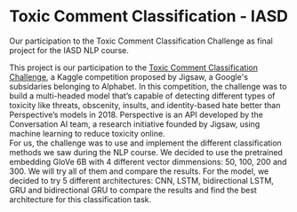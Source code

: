 # Toxic Comment Classification - IASD
Our participation to the Toxic Comment Classification Challenge as final project for the IASD NLP course.

This project is our participation to the [Toxic Comment Classification Challenge](https://www.kaggle.com/competitions/jigsaw-toxic-comment-classification-challenge), a Kaggle competition proposed by Jigsaw, a Google's subsidaries belonging to Alphabet. In this competition, the challenge was to build a multi-headed model that’s capable of detecting different types of toxicity like threats, obscenity, insults, and identity-based hate better than Perspective’s models in  2018. Perspective is an API developed by the Conversation AI team, a research initiative founded by Jigsaw, using machine learning to reduce toxicity online. \
For us, the challenge was to use and implement the different classification methods we saw during the NLP course. We decided to use the pretrained embedding GloVe 6B with 4 different vector dimmensions: 50, 100, 200 and 300. We will try all of them and compare the results. For the model, we decided to try 5 different architectures: CNN, LSTM, bidirectional LSTM, GRU and bidirectional GRU to compare the results and find the best architecture for this classification task. 
